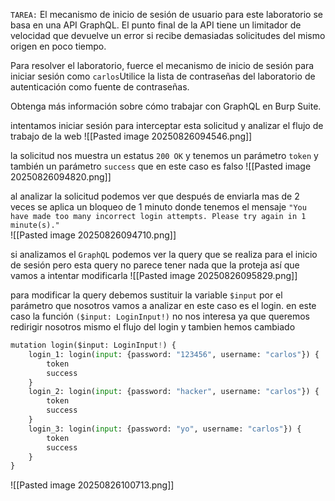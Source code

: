 `TAREA:` El mecanismo de inicio de sesión de usuario para este laboratorio se basa en una API GraphQL. El punto final de la API tiene un limitador de velocidad que devuelve un error si recibe demasiadas solicitudes del mismo origen en poco tiempo.

Para resolver el laboratorio, fuerce el mecanismo de inicio de sesión para iniciar sesión como `carlos`Utilice la lista de contraseñas del laboratorio de autenticación como fuente de contraseñas.

Obtenga más información sobre cómo trabajar con GraphQL en Burp Suite.

intentamos iniciar sesión para interceptar esta solicitud y analizar el flujo de trabajo de la web
![[Pasted image 20250826094546.png]]

la solicitud nos muestra un estatus `200 OK` y tenemos un parámetro `token` y también un parámetro `success` que en este caso es falso
![[Pasted image 20250826094820.png]]

al analizar la solicitud podemos ver que después de enviarla mas de  2 veces se aplica un bloqueo de 1 minuto donde tenemos el mensaje `"You have made too many incorrect login attempts. Please try again in 1 minute(s)."`  
![[Pasted image 20250826094710.png]]

si analizamos el `GraphQL` podemos ver la query que se realiza para el inicio de sesión pero esta query no parece tener nada que la proteja así que vamos a intentar modificarla
![[Pasted image 20250826095829.png]]

para modificar la query debemos sustituir la variable `$input` por el parámetro que nosotros vamos a analizar en este caso es el login. en este caso la función `($input: LoginInput!)` no nos interesa ya que queremos redirigir nosotros mismo el flujo del login y tambien hemos cambiado 

```python
mutation login($input: LoginInput!) {
    login_1: login(input: {password: "123456", username: "carlos"}) {
        token
        success
    }
    login_2: login(input: {password: "hacker", username: "carlos"}) {
        token
        success
    }
    login_3: login(input: {password: "yo", username: "carlos"}) {
        token
        success
    }
}
```

![[Pasted image 20250826100713.png]]